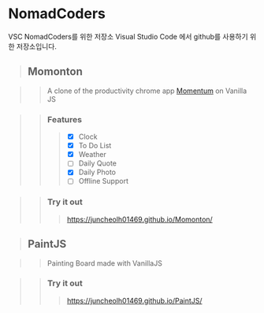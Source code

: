 # NomadCoders

VSC NomadCoders를 위한 저장소
Visual Studio Code 에서 github를 사용하기 위한 저장소입니다.

>## Momonton

>>A clone of the productivity chrome app [Momentum](https://chrome.google.com/webstore/detail/momentum/laookkfknpbbblfpciffpaejjkokdgca) on Vanilla JS

>>### Features
>>>- [x] Clock  
>>>- [x] To Do List  
>>>- [x] Weather  
>>>- [ ] Daily Quote  
>>>- [x] Daily Photo  
>>>- [ ] Offline Support  

>>### Try it out
>>>https://juncheolh01469.github.io/Momonton/
   
   
   

>## PaintJS

>> Painting Board made with VanillaJS

>> ### Try it out
>>>https://juncheolh01469.github.io/PaintJS/